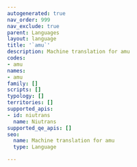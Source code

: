```yaml
---
autogenerated: true
nav_order: 999
nav_exclude: true
parent: Languages
layout: language
title: '`amu`'
description: Machine translation for amu
codes:
- amu
names:
- amu
family: []
scripts: []
typology: []
territories: []
supported_apis:
- id: niutrans
  name: Niutrans
supported_qe_apis: []
seo:
  name: Machine translation for amu
  type: Language

---
```


